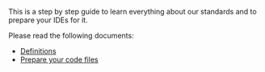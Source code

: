 This is a step by step guide to learn everything about our standards and to prepare your IDEs for it.

Please read the following documents:
- [Definitions](https://github.com/XIDA/Coding-Standards/blob/master/Definitions.md)
- [Prepare your code files](https://github.com/XIDA/Coding-Standards/blob/master/How%20to%20prepare%20your%20code.md)
